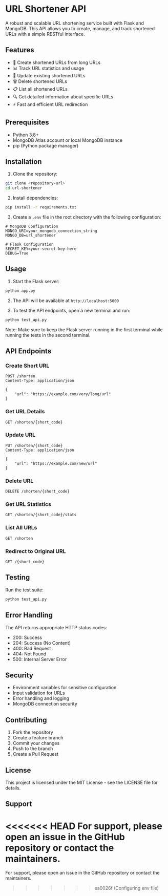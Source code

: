 # URL Shortener API

A robust and scalable URL shortening service built with Flask and MongoDB. This API allows you to create, manage, and track shortened URLs with a simple RESTful interface.

## Features

- 🔗 Create shortened URLs from long URLs
- 📊 Track URL statistics and usage
- 🔄 Update existing shortened URLs
- 🗑️ Delete shortened URLs
- 📋 List all shortened URLs
- 🔍 Get detailed information about specific URLs
- ⚡ Fast and efficient URL redirection

## Prerequisites

- Python 3.8+
- MongoDB Atlas account or local MongoDB instance
- pip (Python package manager)

## Installation

1. Clone the repository:
```bash
git clone <repository-url>
cd url-shortener
```

2. Install dependencies:
```bash
pip install -r requirements.txt
```

3. Create a `.env` file in the root directory with the following configuration:
```env
# MongoDB Configuration
MONGO_URI=your_mongodb_connection_string
MONGO_DB=url_shortener

# Flask Configuration
SECRET_KEY=your-secret-key-here
DEBUG=True
```

## Usage

1. Start the Flask server:
```bash
python app.py
```

2. The API will be available at `http://localhost:5000`

3. To test the API endpoints, open a new terminal and run:
```bash
python test_api.py
```

Note: Make sure to keep the Flask server running in the first terminal while running the tests in the second terminal.

## API Endpoints

### Create Short URL
```http
POST /shorten
Content-Type: application/json

{
    "url": "https://example.com/very/long/url"
}
```

### Get URL Details
```http
GET /shorten/{short_code}
```

### Update URL
```http
PUT /shorten/{short_code}
Content-Type: application/json

{
    "url": "https://example.com/new/url"
}
```

### Delete URL
```http
DELETE /shorten/{short_code}
```

### Get URL Statistics
```http
GET /shorten/{short_code}/stats
```

### List All URLs
```http
GET /shorten
```

### Redirect to Original URL
```http
GET /{short_code}
```

## Testing

Run the test suite:
```bash
python test_api.py
```

## Error Handling

The API returns appropriate HTTP status codes:
- 200: Success
- 204: Success (No Content)
- 400: Bad Request
- 404: Not Found
- 500: Internal Server Error

## Security

- Environment variables for sensitive configuration
- Input validation for URLs
- Error handling and logging
- MongoDB connection security

## Contributing

1. Fork the repository
2. Create a feature branch
3. Commit your changes
4. Push to the branch
5. Create a Pull Request

## License

This project is licensed under the MIT License - see the LICENSE file for details.

## Support

<<<<<<< HEAD
For support, please open an issue in the GitHub repository or contact the maintainers.
=======
For support, please open an issue in the GitHub repository or contact the maintainers.
>>>>>>> ea0026f (Configuring env file)
